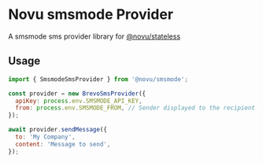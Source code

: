 # Novu smsmode Provider

A smsmode sms provider library for [@novu/stateless](https://github.com/novuhq/novu)

## Usage

```javascript
import { SmsmodeSmsProvider } from '@novu/smsmode';

const provider = new BrevoSmsProvider({
  apiKey: process.env.SMSMODE_API_KEY,
  from: process.env.SMSMODE_FROM, // Sender displayed to the recipient
});

await provider.sendMessage({
  to: 'My Company',
  content: 'Message to send',
});
```
